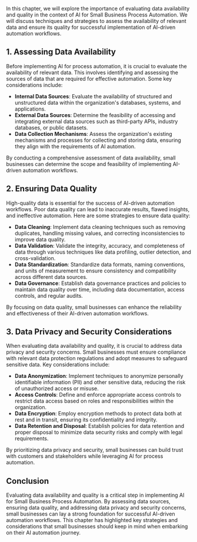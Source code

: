 
In this chapter, we will explore the importance of evaluating data availability and quality in the context of AI for Small Business Process Automation. We will discuss techniques and strategies to assess the availability of relevant data and ensure its quality for successful implementation of AI-driven automation workflows.

## 1\. Assessing Data Availability

Before implementing AI for process automation, it is crucial to evaluate the availability of relevant data. This involves identifying and assessing the sources of data that are required for effective automation. Some key considerations include:

- **Internal Data Sources**: Evaluate the availability of structured and unstructured data within the organization's databases, systems, and applications.
- **External Data Sources**: Determine the feasibility of accessing and integrating external data sources such as third-party APIs, industry databases, or public datasets.
- **Data Collection Mechanisms**: Assess the organization's existing mechanisms and processes for collecting and storing data, ensuring they align with the requirements of AI automation.

By conducting a comprehensive assessment of data availability, small businesses can determine the scope and feasibility of implementing AI-driven automation workflows.

## 2\. Ensuring Data Quality

High-quality data is essential for the success of AI-driven automation workflows. Poor data quality can lead to inaccurate results, flawed insights, and ineffective automation. Here are some strategies to ensure data quality:

- **Data Cleaning**: Implement data cleaning techniques such as removing duplicates, handling missing values, and correcting inconsistencies to improve data quality.
- **Data Validation**: Validate the integrity, accuracy, and completeness of data through various techniques like data profiling, outlier detection, and cross-validation.
- **Data Standardization**: Standardize data formats, naming conventions, and units of measurement to ensure consistency and compatibility across different data sources.
- **Data Governance**: Establish data governance practices and policies to maintain data quality over time, including data documentation, access controls, and regular audits.

By focusing on data quality, small businesses can enhance the reliability and effectiveness of their AI-driven automation workflows.

## 3\. Data Privacy and Security Considerations

When evaluating data availability and quality, it is crucial to address data privacy and security concerns. Small businesses must ensure compliance with relevant data protection regulations and adopt measures to safeguard sensitive data. Key considerations include:

- **Data Anonymization**: Implement techniques to anonymize personally identifiable information (PII) and other sensitive data, reducing the risk of unauthorized access or misuse.
- **Access Controls**: Define and enforce appropriate access controls to restrict data access based on roles and responsibilities within the organization.
- **Data Encryption**: Employ encryption methods to protect data both at rest and in transit, ensuring its confidentiality and integrity.
- **Data Retention and Disposal**: Establish policies for data retention and proper disposal to minimize data security risks and comply with legal requirements.

By prioritizing data privacy and security, small businesses can build trust with customers and stakeholders while leveraging AI for process automation.

## Conclusion

Evaluating data availability and quality is a critical step in implementing AI for Small Business Process Automation. By assessing data sources, ensuring data quality, and addressing data privacy and security concerns, small businesses can lay a strong foundation for successful AI-driven automation workflows. This chapter has highlighted key strategies and considerations that small businesses should keep in mind when embarking on their AI automation journey.
